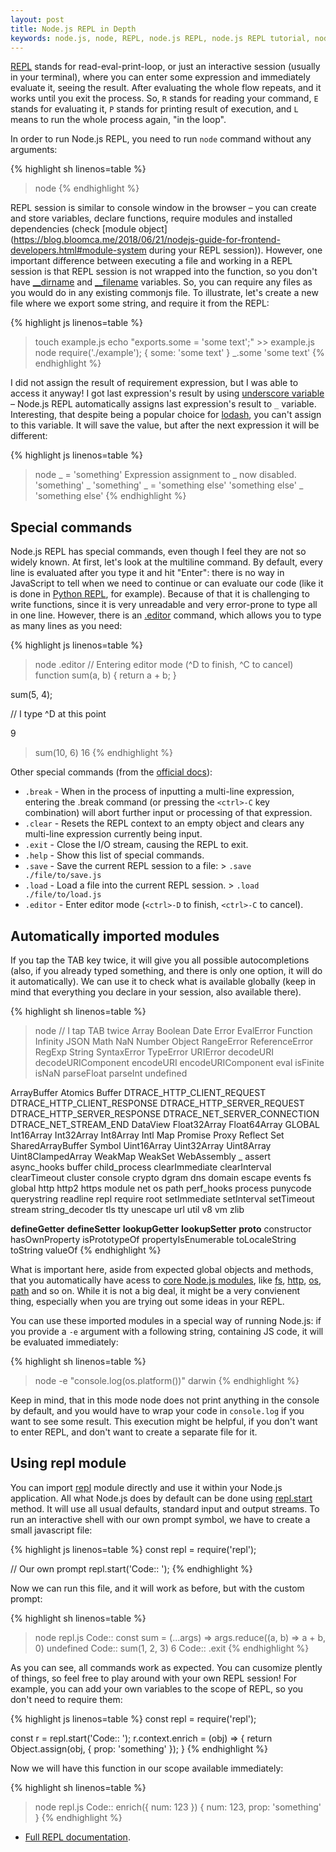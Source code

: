 ```yaml
---
layout: post
title: Node.js REPL in Depth
keywords: node.js, node, REPL, node.js REPL, node.js REPL tutorial, node.js REPL in depth, javascript, seva zaikov, bloomca
---
```


[REPL](https://en.wikipedia.org/wiki/Read%E2%80%93eval%E2%80%93print_loop) stands for read-eval-print-loop, or just an interactive session (usually in your terminal), where you can enter some expression and immediately evaluate it, seeing the result. After evaluating the whole flow repeats, and it works until you exit the process. So, `R` stands for reading your command, `E` stands for evaluating it, `P` stands for printing result of execution, and `L` means to run the whole process again, "in the loop".

In order to run Node.js REPL, you need to run `node` command without any arguments:

{% highlight sh linenos=table %}
> node
{% endhighlight %}

REPL session is similar to console window in the browser – you can create and store variables, declare functions, require modules and installed dependencies (check [module object](https://blog.bloomca.me/2018/06/21/nodejs-guide-for-frontend-developers.html#module-system during your REPL session)). However, one important difference between executing a file and working in a REPL session is that REPL session is not wrapped into the function, so you don't have [__dirname](https://nodejs.org/docs/latest/api/modules.html#modules_dirname) and [__filename](https://nodejs.org/docs/latest/api/modules.html#modules_filename) variables. So, you can require any files as you would do in any existing commonjs file. To illustrate, let's create a new file where we export some string, and require it from the REPL:

{% highlight js linenos=table %}
> touch example.js
> echo "exports.some = 'some text';" >> example.js
> node
> require('./example');
{ some: 'some text' }
> _.some
'some text'
{% endhighlight %}

I did not assign the result of requirement expression, but I was able to access it anyway! I got last expression's result by using [underscore variable](https://nodejs.org/api/repl.html#repl_assignment_of_the_underscore_variable) – Node.js REPL automatically assigns last expression's result to `_` variable. Interesting, that despite being a popular choice for [lodash](https://lodash.com/), you can't assign to this variable. It will save the value, but after the next expression it will be different:

{% highlight js linenos=table %}
> node
> _ = 'something'
Expression assignment to _ now disabled.
'something'
> _
'something'
> _ = 'something else'
'something else'
> _
'something else'
{% endhighlight %}

## Special commands

Node.js REPL has special commands, even though I feel they are not so widely known. At first, let's look at the multiline command. By default, every line is evaluated after you type it and hit "Enter": there is no way in JavaScript to tell when we need to continue or can evaluate our code (like it is done in [Python REPL](https://docs.python.org/3/tutorial/interpreter.html#interactive-mode), for example). Because of that it is challenging to write functions, since it is very unreadable and very error-prone to type all in one line. However, there is an [.editor](https://nodejs.org/api/repl.html#repl_commands_and_special_keys) command, which allows you to type as many lines as you need:

{% highlight js linenos=table %}
> node
> .editor
// Entering editor mode (^D to finish, ^C to cancel)
function sum(a, b) {
  return a + b;
}

sum(5, 4);

// I type ^D at this point

9

> sum(10, 6)
16
{% endhighlight %}

Other special commands (from the [official docs](https://nodejs.org/api/repl.html#repl_commands_and_special_keys)):

- `.break` - When in the process of inputting a multi-line expression, entering the .break command (or pressing the `<ctrl>-C` key combination) will abort further input or processing of that expression.
- `.clear` - Resets the REPL context to an empty object and clears any multi-line expression currently being input.
- `.exit` - Close the I/O stream, causing the REPL to exit.
- `.help` - Show this list of special commands.
- `.save` - Save the current REPL session to a file: > `.save ./file/to/save.js`
- `.load` - Load a file into the current REPL session. > `.load ./file/to/load.js`
- `.editor` - Enter editor mode (`<ctrl>-D` to finish, `<ctrl>-C` to cancel).

## Automatically imported modules

If you tap the TAB key twice, it will give you all possible autocompletions (also, if you already typed something, and there is only one option, it will do it automatically). We can use it to check what is available globally (keep in mind that everything you declare in your session, also available there).

{% highlight sh linenos=table %}
> node
// I tap TAB twice
Array                         Boolean                       Date                          Error                         EvalError                     Function                      Infinity
JSON                          Math                          NaN                           Number                        Object                        RangeError                    ReferenceError
RegExp                        String                        SyntaxError                   TypeError                     URIError                      decodeURI                     decodeURIComponent
encodeURI                     encodeURIComponent            eval                          isFinite                      isNaN                         parseFloat                    parseInt
undefined

ArrayBuffer                   Atomics                       Buffer                        DTRACE_HTTP_CLIENT_REQUEST    DTRACE_HTTP_CLIENT_RESPONSE   DTRACE_HTTP_SERVER_REQUEST    DTRACE_HTTP_SERVER_RESPONSE
DTRACE_NET_SERVER_CONNECTION  DTRACE_NET_STREAM_END         DataView                      Float32Array                  Float64Array                  GLOBAL                        Int16Array
Int32Array                    Int8Array                     Intl                          Map                           Promise                       Proxy                         Reflect
Set                           SharedArrayBuffer             Symbol                        Uint16Array                   Uint32Array                   Uint8Array                    Uint8ClampedArray
WeakMap                       WeakSet                       WebAssembly                   _                             assert                        async_hooks                   buffer
child_process                 clearImmediate                clearInterval                 clearTimeout                  cluster                       console                       crypto
dgram                         dns                           domain                        escape                        events                        fs                            global
http                          http2                         https                         module                        net                           os                            path
perf_hooks                    process                       punycode                      querystring                   readline                      repl                          require
root                          setImmediate                  setInterval                   setTimeout                    stream                        string_decoder                tls
tty                           unescape                      url                           util                          v8                            vm                            zlib

__defineGetter__              __defineSetter__              __lookupGetter__              __lookupSetter__              __proto__                     constructor                   hasOwnProperty
isPrototypeOf                 propertyIsEnumerable          toLocaleString                toString                      valueOf
{% endhighlight %}

What is important here, aside from expected global objects and methods, that you automatically have acess to [core Node.js modules](https://nodejs.org/api/repl.html#repl_accessing_core_node_js_modules), like [fs](https://nodejs.org/dist/latest-v10.x/docs/api/fs.html), [http](https://nodejs.org/dist/latest-v10.x/docs/api/http.html), [os](https://nodejs.org/dist/latest-v10.x/docs/api/os.html), [path](https://nodejs.org/dist/latest-v10.x/docs/api/path.html) and so on. While it is not a big deal, it might be a very convienent thing, especially when you are trying out some ideas in your REPL.

You can use these imported modules in a special way of running Node.js: if you provide a `-e` argument with a following string, containing JS code, it will be evaluated immediately:

{% highlight sh linenos=table %}
> node -e "console.log(os.platform())"
darwin
{% endhighlight %}

Keep in mind, that in this mode node does not print anything in the console by default, and you would have to wrap your code in `console.log` if you want to see some result. This execution might be helpful, if you don't want to enter REPL, and don't want to create a separate file for it.

## Using repl module

You can import [repl](https://nodejs.org/api/repl.html#repl_repl) module directly and use it within your Node.js application. All what Node.js does by default can be done using [repl.start](https://nodejs.org/api/repl.html#repl_repl_start_options) method. It will use all usual defaults, standard input and output streams. To run an interactive shell with our own prompt symbol, we have to create a small javascript file:

{% highlight js linenos=table %}
const repl = require('repl');

// Our own prompt
repl.start('Code:: ');
{% endhighlight %}

Now we can run this file, and it will work as before, but with the custom prompt:

{% highlight sh linenos=table %}
> node repl.js
Code:: const sum = (...args) => args.reduce((a, b) => a + b, 0)
undefined
Code:: sum(1, 2, 3)
6
Code:: .exit
{% endhighlight %}

As you can see, all commands work as expected. You can cusomize plently of things, so feel free to play around with your own REPL session! For example, you can add your own variables to the scope of REPL, so you don't need to require them:

{% highlight js linenos=table %}
const repl = require('repl');

const r = repl.start('Code:: ');
r.context.enrich = (obj) => {
  return Object.assign(obj, { prop: 'something' });
}
{% endhighlight %}

Now we will have this function in our scope available immediately:

{% highlight sh linenos=table %}
> node repl.js
Code:: enrich({ num: 123 })
{ num: 123, prop: 'something' }
{% endhighlight %}

- [Full REPL documentation](https://nodejs.org/api/repl.html).
